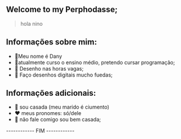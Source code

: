 ## Welcome to my Perphodasse;
> hola nino
## Informações sobre mim:
>
- 🌻Meu nome é Dany
- 🧡atualmente curso o ensino médio, pretendo cursar programação;
- 🎨 Desenho nas horas vagas;
- 🐤 Faço desenhos digitais mucho fuedas;
>
## Informações adicionais:
- 🍒 sou casada (meu marido é ciumento)
- ❤️ meus pronomes: só/dele 
- 🍒 não fale comigo sou bem casada;
>
------------ FIM ------------
